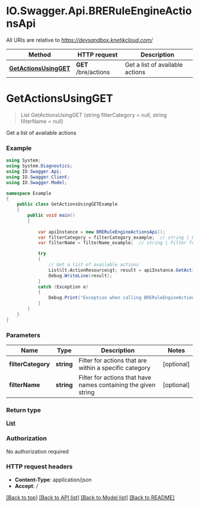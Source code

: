 # IO.Swagger.Api.BRERuleEngineActionsApi

All URIs are relative to *https://devsandbox.knetikcloud.com/*

Method | HTTP request | Description
------------- | ------------- | -------------
[**GetActionsUsingGET**](BRERuleEngineActionsApi.md#getactionsusingget) | **GET** /bre/actions | Get a list of available actions


<a name="getactionsusingget"></a>
# **GetActionsUsingGET**
> List<ActionResource> GetActionsUsingGET (string filterCategory = null, string filterName = null)

Get a list of available actions

### Example
```csharp
using System;
using System.Diagnostics;
using IO.Swagger.Api;
using IO.Swagger.Client;
using IO.Swagger.Model;

namespace Example
{
    public class GetActionsUsingGETExample
    {
        public void main()
        {
            
            var apiInstance = new BRERuleEngineActionsApi();
            var filterCategory = filterCategory_example;  // string | Filter for actions that are within a specific category (optional) 
            var filterName = filterName_example;  // string | Filter for actions that have names containing the given string (optional) 

            try
            {
                // Get a list of available actions
                List&lt;ActionResource&gt; result = apiInstance.GetActionsUsingGET(filterCategory, filterName);
                Debug.WriteLine(result);
            }
            catch (Exception e)
            {
                Debug.Print("Exception when calling BRERuleEngineActionsApi.GetActionsUsingGET: " + e.Message );
            }
        }
    }
}
```

### Parameters

Name | Type | Description  | Notes
------------- | ------------- | ------------- | -------------
 **filterCategory** | **string**| Filter for actions that are within a specific category | [optional] 
 **filterName** | **string**| Filter for actions that have names containing the given string | [optional] 

### Return type

[**List<ActionResource>**](ActionResource.md)

### Authorization

No authorization required

### HTTP request headers

 - **Content-Type**: application/json
 - **Accept**: */*

[[Back to top]](#) [[Back to API list]](../README.md#documentation-for-api-endpoints) [[Back to Model list]](../README.md#documentation-for-models) [[Back to README]](../README.md)

